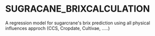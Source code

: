 # SUGRACANE_BRIXCALCULATION
A regression model for sugarcrane's brix prediction using all physical influences approch (CCS, Cropdate, Cultivae, .....)
